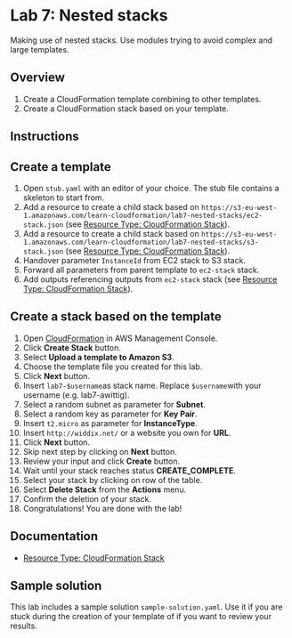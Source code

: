# Lab 7: Nested stacks

Making use of nested stacks. Use modules trying to avoid complex and large templates.

## Overview
1. Create a CloudFormation template combining to other templates.
1. Create a CloudFormation stack based on your template.

## Instructions

## Create a template
1. Open ``stub.yaml`` with an editor of your choice. The stub file contains a skeleton to start from.
1. Add a resource to create a child stack based on ``https://s3-eu-west-1.amazonaws.com/learn-cloudformation/lab7-nested-stacks/ec2-stack.json`` (see [Resource Type: CloudFormation Stack](http://docs.aws.amazon.com/AWSCloudFormation/latest/UserGuide/aws-properties-stack.html)).
1. Add a resource to create a child stack based on ``https://s3-eu-west-1.amazonaws.com/learn-cloudformation/lab7-nested-stacks/s3-stack.json`` (see [Resource Type: CloudFormation Stack](http://docs.aws.amazon.com/AWSCloudFormation/latest/UserGuide/aws-properties-stack.html)).
1. Handover parameter `InstanceId` from EC2 stack to S3 stack.
1. Forward all parameters from parent template to ``ec2-stack`` stack.
1. Add outputs referencing outputs from ``ec2-stack`` stack (see [Resource Type: CloudFormation Stack](http://docs.aws.amazon.com/AWSCloudFormation/latest/UserGuide/aws-properties-stack.html)).


## Create a stack based on the template
1. Open [CloudFormation](https://console.aws.amazon.com/cloudformation) in AWS Management Console.
1. Click **Create Stack** button.
1. Select **Upload a template to Amazon S3**.
1. Choose the template file you created for this lab.
1. Click **Next** button.
1. Insert ``lab7-$username``as stack name. Replace ``$username``with your username (e.g. lab7-awittig).
1. Select a random subnet as parameter for **Subnet**.
1. Select a random key as parameter for **Key Pair**.
1. Insert ``t2.micro`` as parameter for **InstanceType**.
1. Insert ``http://widdix.net/`` or a website you own for **URL**.
1. Click **Next** button.
1. Skip next step by clicking on **Next** button.
1. Review your input and click **Create** button.
1. Wait until your stack reaches status **CREATE_COMPLETE**.
1. Select your stack by clicking on row of the table.
1. Select **Delete Stack** from the **Actions** menu.
1. Confirm the deletion of your stack.
1. Congratulations! You are done with the lab!

## Documentation
* [Resource Type: CloudFormation Stack](http://docs.aws.amazon.com/AWSCloudFormation/latest/UserGuide/aws-properties-stack.html)

## Sample solution
This lab includes a sample solution ``sample-solution.yaml``. Use it if you are stuck during the creation of your template of if you want to review your results.